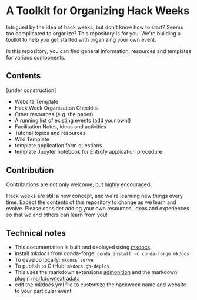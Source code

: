# A Toolkit for Organizing Hack Weeks

Intrigued by the idea of hack weeks, but don't know how to start? 
Seems too complicated to organize? This repository is for you! We're building a 
toolkit to help you get started with organizing your own event. 

In this repository, you can find general information, resources and templates 
for various components. 

## Contents

[under construction]

* Website Template
* Hack Week Organization Checklist
* Other resources (e.g. the paper)
* A running list of existing events (add your own!)
* Facilitation Notes, ideas and activities
* Tutorial topics and resources
* Wiki Template
* template application form questions
* template Jupyter notebook for Entrofy application procedure

## Contribution

Contributions are not only welcome, but highly encouraged!

Hack weeks are still a new concept, and we're learning new things 
every time. Expect the contents of this repository to change as we 
learn and evolve. Please consider adding your own resources, ideas 
and experiences so that we and others can learn from you!

## Technical notes

* This documentation is built and deployed using [mkdocs](https://www.mkdocs.org/).
* install mkdocs from conda-forge: ```conda install -c conda-forge mkdocs```
* To develop locally: ```mkdocs serve```
* To publish to GitHub: ```mkdocs gh-deploy```
* This uses the markdown extensions [admonition](https://squidfunk.github.io/mkdocs-material/extensions/admonition/) and the markdown plugin [markdownextradata](https://github.com/rosscdh/mkdocs-markdownextradata-plugin/)
* edit the mkdocs.yml file to customize the hackweek name and website to your particular event
